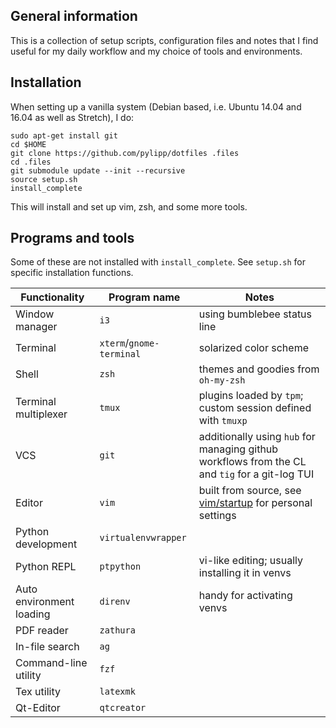 ## General information

This is a collection of setup scripts, configuration files and notes that I find useful for my daily workflow and my choice of tools and environments. 

## Installation 

When setting up a vanilla system (Debian based, i.e. Ubuntu 14.04 and 16.04 as well as Stretch), I do:
```
sudo apt-get install git
cd $HOME
git clone https://github.com/pylipp/dotfiles .files
cd .files
git submodule update --init --recursive
source setup.sh
install_complete
```

This will install and set up vim, zsh, and some more tools.

## Programs and tools

Some of these are not installed with `install_complete`. See `setup.sh` for specific installation functions. 

Functionality | Program name | Notes
------------- | ------------ | -----
Window manager | `i3` | using bumblebee status line
Terminal | `xterm`/`gnome-terminal` | solarized color scheme
Shell | `zsh` | themes and goodies from `oh-my-zsh`
Terminal multiplexer | `tmux` | plugins loaded by `tpm`; custom session defined with `tmuxp`
VCS | `git` | additionally using `hub` for managing github workflows from the CL and `tig` for a git-log TUI
Editor | `vim` | built from source, see [vim/startup]() for personal settings
Python development | `virtualenvwrapper` |
Python REPL | `ptpython` | vi-like editing; usually installing it in venvs
Auto environment loading | `direnv` | handy for activating venvs
PDF reader | `zathura` | 
In-file search | `ag` |
Command-line utility | `fzf` |
Tex utility | `latexmk` |
Qt-Editor | `qtcreator` |
